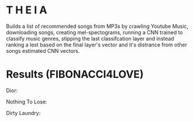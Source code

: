 # T H E I A

Builds a list of recommended songs from MP3s by crawling Youtube Music, downloading songs, 
creating mel-spectograms, running a CNN trained to classify music genres, stipping the 
last classifcation layer and instead ranking a lest based on the final layer's vector
and it's distrance from other songs estimated CNN vectors. 

# Results (FIBONACCI4LOVE)

Dior:


Nothing To Lose:


Dirty Laundry:


